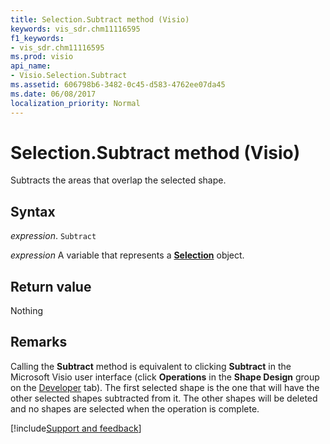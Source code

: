 ```yaml
---
title: Selection.Subtract method (Visio)
keywords: vis_sdr.chm11116595
f1_keywords:
- vis_sdr.chm11116595
ms.prod: visio
api_name:
- Visio.Selection.Subtract
ms.assetid: 606798b6-3482-0c45-d583-4762ee07da45
ms.date: 06/08/2017
localization_priority: Normal
---
```



# Selection.Subtract method (Visio)

Subtracts the areas that overlap the selected shape.


## Syntax

_expression_. `Subtract`

_expression_ A variable that represents a **[Selection](Visio.Selection.md)** object.


## Return value

Nothing


## Remarks

Calling the  **Subtract** method is equivalent to clicking **Subtract** in the Microsoft Visio user interface (click **Operations** in the **Shape Design** group on the [Developer](../visio/How-to/run-visio-in-developer-mode.md) tab). The first selected shape is the one that will have the other selected shapes subtracted from it. The other shapes will be deleted and no shapes are selected when the operation is complete.

[!include[Support and feedback](~/includes/feedback-boilerplate.md)]